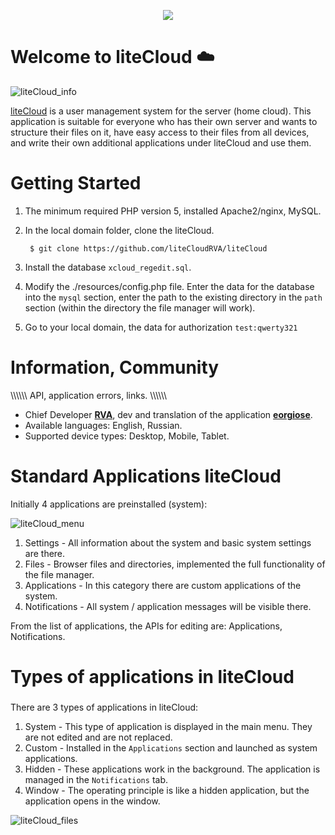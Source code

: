 <p align="center"> <a href="https://github.com/liteCloudRVA" target="_blank"> <img src="https://avatars1.githubusercontent.com/u/30016782?v=3&s=200"> </img> </a> </p>

# Welcome to liteCloud :cloud:

![liteCloud_info](https://raw.githubusercontent.com/eorgiose/screenshots/master/HomeCloud.png)

[liteCloud](https://github.com/liteCloudRVA/liteCloud) is a user management system for the server (home cloud). This application is suitable for everyone who has their own server and wants to structure their files on it, have easy access to their files from all devices, and write their own additional applications under liteCloud and use them.

# Getting Started

1. The minimum required PHP version 5, installed Apache2/nginx, MySQL.
2. In the local domain folder, clone the liteCloud.

        $ git clone https://github.com/liteCloudRVA/liteCloud

3. Install the database `xcloud_regedit.sql`.
4. Modify the ./resources/config.php file. Enter the data for the database into the `mysql` section, enter the path to the existing directory in the `path` section (within the directory the file manager will work).
5. Go to your local domain, the data for authorization `test:qwerty321`

# Information, Community

\\\\\\\\\\\ API, application errors, links. \\\\\\\\\\\
* Chief Developer **[RVA](https://github.com/rvasources)**, dev and translation of the application **[eorgiose](https://github.com/eorgiose)**.
* Available languages: English, Russian.
* Supported device types: Desktop, Mobile, Tablet.
# Standard Applications liteCloud

Initially 4 applications are preinstalled (system): 

![liteCloud_menu](https://github.com/rvasources/media/blob/master/%D0%A1%D0%BD%D0%B8%D0%BC%D0%BE%D0%BA%20%D1%8D%D0%BA%D1%80%D0%B0%D0%BD%D0%B0%20%D0%BE%D1%82%202017-06-07%2010-35-14.png)

1. Settings - All information about the system and basic system settings are there.
2. Files - Browser files and directories, implemented the full functionality of the file manager.
3. Applications - In this category there are custom applications of the system.
4. Notifications - All system / application messages will be visible there.

From the list of applications, the APIs for editing are: Applications, Notifications. 

# Types of applications in liteCloud
###

There are 3 types of applications in liteCloud:
1. System - This type of application is displayed in the main menu. They are not edited and are not replaced.
2. Custom - Installed in the `Applications` section and launched as system applications.
3. Hidden - These applications work in the background. The application is managed in the `Notifications` tab.
4. Window - The operating principle is like a hidden application, but the application opens in the window. 

![liteCloud_files](https://raw.githubusercontent.com/eorgiose/screenshots/master/filesCloud.png)
